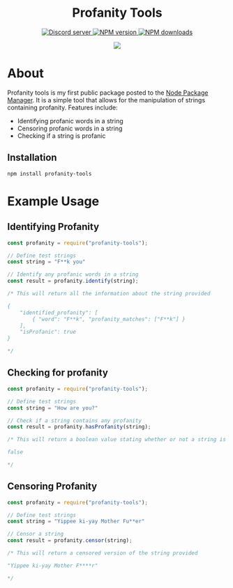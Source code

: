 <h1 align = "center">Profanity Tools</h1>
<div align = "center">
    <p>
        <a href="https://discord.gg/uB4dcpsMSR">
            <img src="https://discordapp.com/api/guilds/506436049816518657/embed.png" alt="Discord server" />
        </a>
        <a href="https://www.npmjs.com/package/profanity-tools">
            <img src="https://img.shields.io/npm/v/profanity-tools.svg?maxAge=3600" alt="NPM version" />
        </a>
        <a href="https://www.npmjs.com/package/profanity-tools">
            <img src="https://img.shields.io/npm/dt/profanity-tools.svg?maxAge=3600" alt="NPM downloads" />
        </a>
    </p>
    <img src = "https://nodei.co/npm/profanity-tools.png?downloads=true&stars=true">
</div>

# About
Profanity tools is my first public package posted to the [Node Package Manager](https://npmjs.com). It is a simple tool that allows for the manipulation of strings containing profanity. Features include:
- Identifying profanic words in a string
- Censoring profanic words in a string
- Checking if a string is profanic

## Installation
```
npm install profanity-tools
```
# Example Usage
## Identifying Profanity
```js
const profanity = require("profanity-tools");

// Define test strings
const string = "F**k you"

// Identify any profanic words in a string
const result = profanity.identify(string);

/* This will return all the information about the string provided

{
    "identified_profanity": [
        { "word": "F**k", "profanity_matches": ["F**k"] }
    ],
    "isProfanic": true
}

*/
```

## Checking for profanity
```js
const profanity = require("profanity-tools");

// Define test strings
const string = "How are you?"

// Check if a string contains any profanity
const result = profanity.hasProfanity(string);

/* This will return a boolean value stating whether or not a string is profanic

false

*/
```

## Censoring Profanity
```js
const profanity = require("profanity-tools");

// Define test strings
const string = "Yippee ki-yay Mother Fu**er"

// Censor a string
const result = profanity.censor(string);

/* This will return a censored version of the string provided

"Yippee ki-yay Mother F****r"

*/
```
